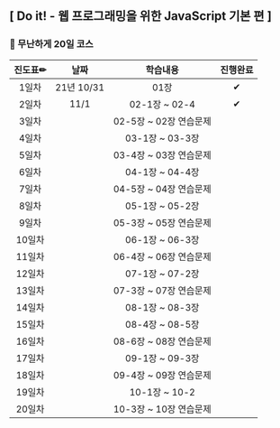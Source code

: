 ## [ Do it! - 웹 프로그래밍을 위한 JavaScript 기본 편 ]

### 🐾 무난하게 20일 코스

|진도표✏|날짜|학습내용|진행완료|
|:-----:|:--:|:------:|:-----:|
| 1일차 | 21년 10/31 | 01장 |✔|
| 2일차 |11/1|02-1장 ~ 02-4|✔|
| 3일차 ||02-5장 ~ 02장 연습문제||
| 4일차 ||03-1장 ~ 03-3장||
| 5일차 ||03-4장 ~ 03장 연습문제||
| 6일차 ||04-1장 ~ 04-4장||
| 7일차 ||04-5장 ~ 04장 연습문제||
| 8일차 ||05-1장 ~ 05-2장||
| 9일차 ||05-3장 ~ 05장 연습문제||
|10일차 ||06-1장 ~ 06-3장||
|11일차 ||06-4장 ~ 06장 연습문제||
|12일차 ||07-1장 ~ 07-2장||
|13일차 ||07-3장 ~ 07장 연습문제||
|14일차 ||08-1장 ~ 08-3장||
|15일차 ||08-4장 ~ 08-5장||
|16일차 ||08-6장 ~ 08장 연습문제||
|17일차 ||09-1장 ~ 09-3장||
|18일차 ||09-4장 ~ 09장 연습문제||
|19일차 ||10-1장 ~ 10-2||
|20일차 ||10-3장 ~ 10장 연습문제||

